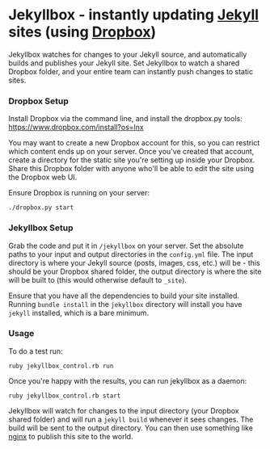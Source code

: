 # Jekyllbox - instantly updating [Jekyll](http://jekyllrb.com/) sites (using [Dropbox](https://www.dropbox.com))

Jekyllbox watches for changes to your Jekyll source, and automatically builds and publishes your Jekyll site. Set Jekyllbox to watch a shared Dropbox folder, and your entire team can instantly push changes to static sites.

### Dropbox Setup

Install Dropbox via the command line, and install the dropbox.py tools: https://www.dropbox.com/install?os=lnx

You may want to create a new Dropbox account for this, so you can restrict which content ends up on your server. Once you've created that account, create a directory for the static site you're setting up inside your Dropbox. Share this Dropbox folder with anyone who'll be able to edit the site using the Dropbox web UI.

Ensure Dropbox is running on your server:

	./dropbox.py start

### Jekyllbox Setup

Grab the code and put it in `/jekyllbox` on your server. Set the absolute paths to your input and output directories in the `config.yml` file. The input directory is where your Jekyll source (posts, images, css, etc.) will be - this should be your Dropbox shared folder, the output directory is where the site will be built to (this would otherwise default to `_site`).

Ensure that you have all the dependencies to build your site installed. Running `bundle install` in the `jekyllbox` directory will install you have `jekyll` installed, which is a bare minimum.

### Usage

To do a test run:

	ruby jekyllbox_control.rb run

Once you're happy with the results, you can run jekyllbox as a daemon:

	ruby jekyllbox_control.rb start

Jekyllbox will watch for changes to the input directory (your Dropbox shared folder) and will run a `jekyll build` whenever it sees changes. The build will be sent to the output directory. You can then use something like [nginx](http://nginx.org/) to publish this site to the world.